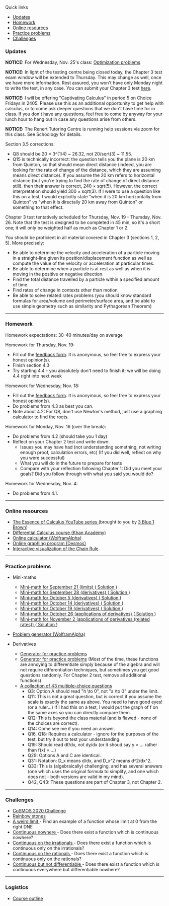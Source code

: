 Quick links

  * [Updates](#updates)
  * [Homework](#homework)
  * [Online resources](#online-resources)
  * [Practice problems](#practice-problems)
  * [Challenges](#challenges)



### Updates

<b>NOTICE:</b> For Wednesday, Nov. 25's class: <a href="https://vchan2.github.io/2020Calculus/2020-11-25_optimization_ex.pdf"> Optimization problems </a>

<b>NOTICE:</b> In light of the testing centre being closed today, the Chapter 3 test exam window will be extended to Thursday. This may change as well, once we have more information. Rest assured, you won't have only Monday night to write the test, in any case. You can submit your Chapter 3 test <a href="https://forms.gle/LGQB4kFR23RZr6F1A"> here</a>.

<b>NOTICE:</b> I will be offering "Captivating Calculus" in period 5 on Choice Fridays in 2405. Please use this as an additional opportunity to get help with calculus, or to come ask deeper questions that we don't have time for in class. If you don't have any questions, feel free to come by anyway for your lunch hour to hang out in case any questions arise from others. 

<b>NOTICE:</b> The Renert Tutoring Centre is running help sessions via zoom for this class. See Schoology for details.

Section 3.5 corrections:
  * Q8 should be 20 &#215; 3^(1/4) ~ 26.32, not 20/sqrt(3) ~ 11.55.
  * Q15 is technically incorrect: the question tells you the plane is 20 km from Quinton, so that should mean direct distance (indeed, you are looking for the rate of change of the distance, which they are assuming means direct distance). If you assume the 20 km refers to horizontal distance (but you're trying to find the rate of change of direct distance still). then their answer is correct, 240 &#215; sqrt(5). However, the correct interpretation should yield 300 &#215; sqrt(3). If I were to use a question like this on a test, I would explicitly state "when it is 20 km horizontally from Quinton" vs "when it is directally 20 km away from Quinton" or something to that effect.

Chapter 3 test tentatively scheduled for Thursday, Nov. 19 - Thursday, Nov. 26. Note that the test is designed to be completed in 45 min, so it's a short one; it will only be weighted half as much as Chapter 1 or 2.

You should be proficient in all material covered in Chapter 3 (sections 1, 2, 5). More precisely:
  * Be able to determine the velocity and acceleration of a particle moving in a straight-line given its position/displacement function as well as compute the value of the velocity or acceleration at particular times.
  * Be able to determine when a particle is at rest as well as when it is moving in the positive or negative direction.
  * Find the total distance travelled by a particle within a specified amount of time.
  * Find rates of change in contexts other than motion
  * Be able to solve related rates problems (you should know standard formulas for area/volume and perimeter/surface area, and be able to use simple geometry such as similarity and Pythagorean Theorem)

<!--
Chapter 2 test is scheduled for <b>Saturday, October 24 - Thursday, October 29</b> in the exam centre. 
You should be proficient in all material contained in Chapter 2. More precisely:
  * Be able to compute a derivative from first principles.
  * Be able to approximate the value of a derivative from either a table or graph.
  * Be able to sketch the derivative of a function given a graph of the function and vice versa, the graph of a function given the derivative.
  * Be able to apply the various derivative rules: sum/difference rule, constant multiple rule, power rule, product rule, quotient rule, chain rule (this is of course the vast majority of the test, either directly or indirectly)
    * Note: This is true both for given functions as well as given a table of values for f(x), g(x), f'(x), g'(x).
  * Be able to use derivatives to find the equation of tangent/normal lines with a given slope and through a point or parallel/perpendicular to given lines.
  * Be able to compute dy/dx implicitly, and to find the slope of the tangent to an implicit curve at a point.
  * Be able to compute higher-order derivatives.
  * Be able to compute higher-order implicit derivatives.
There will also be several bonus questions which test your understanding at a deeper level.
Hours are:
  * Saturday, October 24, 11AM-2PM
  * Monday, October 26, 4PM-7PM
  * Thursday, October 29, 4PM-7PM
I will not be answering questions regarding Chapter 2 starting Thursday, October 22 at 4PM, treating it as if the exam has started for everyone. This also means that you are not to discuss any aspects of the test with anyone until after Monday at 7PM, in order to maintain integrity of the exam. Please let me know ASAP if you cannot write at one of these times, and we will have to make alternate arrangements (such as during class).
-->

<!--
Chapter 1 test is scheduled for <b>Monday, September 28 - Saturday, October 3</b> in the exam centre. 
You should be proficient in all material contained in Chapter 1 plus limits at infinity and types of discontinuities. More precisely:
  * Know how to compute a limit of a function both graphically and algebraically via 4 techniques:
    * Technique 0: rational-like function evaluation
    * Technique 1: factor and reduce
    * Technique 2: rationalize
    * Technique 3: (for x approaching +/- infinity) divide by highest power in the denominator
  * Know how to compute a one-sided limit, including checking for signs in absolute values and values close to 0
  * Know how to compute a limit via one-sided limits
  * Determine where a function is continuous, or find values for constants which give continuity 
  * Be able to identify the type of a discontinuity
  * Be able to compute the slope and equation of a tangent line from first principles (i.e. the limit of the quotient definition)
  * Know how to find velocity and other rates of change (i.e. applications of slope) from first principles
  * Be able to compute the average rate of change or approximate the instantaneous rate of change from a table of values or graph
  * Be able to compute limits of sequences (geometric, using the dividing by highest power trick, or identifying the behaviour in general)
  * Be able to compute the sum of a series, either using the limit of the partial sums or, in the special case of a geometric series, using the formula derived in class
  * Demonstrate converting a repeating decimal to a fraction in lowest terms
There will also be several bonus questions which test your understanding at a deeper level.
-->

<!--
Hours are:
  * Monday, September 28, 4PM-7PM
  * Thursday, October 1, 4PM-7PM
  * Saturday, October 3, 11AM-2PM
I will not be answering questions regarding Chapter 1 starting Monday, September 28 at 4PM, treating it as if the exam has started for everyone. This also means that you are not to discuss any aspects of the test with anyone until after Saturday at 2PM, in order to maintain integrity of the exam. Please let me know ASAP if you cannot write at one of these times, and we will have to make alternate arrangements (such as during class).
-->

---

### Homework

Homework expectations: 30-40 minutes/day on average

Homework for Thursday, Nov. 19:
  * Fill out the <a href="https://forms.gle/CE8dHYnujxhRCDB57">feedback form</a>. It is anonymous, so feel free to express your honest opinion(s).
  * Finish section 4.3
  * Try starting 4.4 - you absolutely don't need to finish it; we will be doing 4.4 right into next week

Homework for Wednesday, Nov. 18:
  * Fill out the <a href="https://forms.gle/CE8dHYnujxhRCDB57">feedback form</a>. It is anonymous, so feel free to express your honest opinion(s).
  * Do problems from 4.3 as best you can.
  * Note about 4.2: For Q8, don't use Newton's method, just use a graphing calculator to find the roots.

Homework for Monday, Nov. 16 (over the break):
  * Do problems from 4.2 (should take you 1 day)
  * Reflect on your Chapter 2 test and write down:
    * Issues you may have had (not understanding something, not writing enough proof, calculation errors, etc) (If you did well, reflect on why you were successful)
    * What you will do in the future to prepare for tests
    * Compare with your reflection following Chapter 1: Did you meet your goals? Did you follow through with what you said you would do?

Homework for Wednesday, Nov. 4:
  * Do problems from 4.1.



---

### Online resources

* <a href="https://www.youtube.com/watch?v=WUvTyaaNkzM"> The Essence of Calculus YouTube series </a> (brought to you by <a href="https://www.youtube.com/channel/UCYO_jab_esuFRV4b17AJtAw"> 3 Blue 1 Brown</a>)
* <a href="https://www.khanacademy.org/math/differential-calculus"> Differential Calculus course (Khan Academy) </a>
* <a href="https://www.wolframalpha.com/"> Online calculator (WolframAlpha) </a>
* <a href="https://www.desmos.com/"> Online graphing program (Desmos) </a>
* <a href="http://webspace.ship.edu/msrenault/GeoGebraCalculus/derivative_intuitive_chain_rule.html"> Interactive visualization of the Chain Rule </a>


---

### Practice problems

* Mini-maths
  * <a href="https://vchan2.github.io/2020Calculus/mm/Mini-math_Div3:4_2020_09_21.pdf"> Mini-math for September 21 (limits) </a> (<a href="https://vchan2.github.io/2020Calculus/mm/Mini-math_Div3:4_2020_09_21_sol.pdf"> Solution </a>)
  * <a href="https://vchan2.github.io/2020Calculus/mm/Mini-math_Div3:4_2020_09_28.pdf"> Mini-math for September 28 (derivatives) </a> (<a href="https://vchan2.github.io/2020Calculus/mm/Mini-math_Div3:4_2020_09_28_sol.pdf"> Solution </a>)
  * <a href="https://vchan2.github.io/2020Calculus/mm/Mini-math_Div3:4_2020_10_05.pdf"> Mini-math for October 5 (derivatives) </a> (<a href="https://vchan2.github.io/2020Calculus/mm/Mini-math_Div3:4_2020_10_05_sol.pdf"> Solution </a>)
  * <a href="https://vchan2.github.io/2020Calculus/mm/Mini-math_Div3:4_2020_10_14.pdf"> Mini-math for October 14 (derivatives) </a> (<a href="https://vchan2.github.io/2020Calculus/mm/Mini-math_Div3:4_2020_10_14_sol.pdf"> Solution </a>)
  * <a href="https://vchan2.github.io/2020Calculus/mm/Mini-math_Div3:4_2020_10_19.pdf"> Mini-math for October 19 (derivatives) </a> (<a href="https://vchan2.github.io/2020Calculus/mm/Mini-math_Div3:4_2020_10_19_sol.pdf"> Solution </a>)
  * <a href="https://vchan2.github.io/2020Calculus/mm/Mini-math_Div3:4_2020_10_26.pdf"> Mini-math for October 26 (applications of derivatives) </a> (<a href="https://vchan2.github.io/2020Calculus/mm/Mini-math_Div3:4_2020_10_26_sol.pdf"> Solution </a>)
  * <a href="https://vchan2.github.io/2020Calculus/mm/Mini-math_Div3:4_2020_11_02.pdf"> Mini-math for November 2 (applications of derivatives (related rates)) </a> (<a href="https://vchan2.github.io/2020Calculus/mm/Mini-math_Div3:4_2020_11_02_sol.pdf"> Solution </a>)

* <a href="https://www.wolframalpha.com/problem-generator/"> Problem generator (WolframAlpha) </a>

* Derivatives
  * <a href="https://www.symbolab.com/practice/derivatives-practice"> Generator for practice problems</a>
  * <a href="https://homepages.bluffton.edu/~nesterd/apps/derivs.html"> Generator for practice problems</a> (Most of the time, these functions are annoying to differentiate simply because of the algebra and will not require differentiation techniques, but sometimes you get good questions randomly. For Chapter 2 test, remove all additional functions)
  * <a href="https://vchan2.github.io/2020Calculus/practice_derivatives.pdf"> A collection of 43 multiple-choice questions</a>
    * Q3: Option A should read "h \to 0", not "a \to 0" under the limit.
    * Q11: This is not a great question, but is correct if you assume the scale is exactly the same as above. You need to have good eyes! (or a ruler...) If I had this on a test, I would put the graph of f on the same axes so you can directly compare them.
    * Q12: This is beyond the class material (and is flawed - none of the choices are correct).
    * Q14: Come see me if you need an answer.
    * Q16, Q18: Requires a calculator - ignore for the purposes of the test, but try it out to test your understanding.
    * Q19: Should read df/dx, not dy/dx (or it shoud say y = ... rather than f(x) = ...)
    * Q29: Options A and C are identical.
    * Q31: Notation: D_x means d/dx, and D_x^2 means d^2/dx^2.
    * Q33: This is (algebraically) challenging, and has several answers (one which uses the original formula to simplify, and one which does not - both versions are valid in my mind).
    * Q42, Q43: These questions are part of Chapter 3, not Chapter 2.

---

### Challenges 
* <a href="https://vincentchan02.wixsite.com/cosmospuzzle"> CoSMOS 2020 Challenge</a> 
* <a href="https://vchan2.github.io/Challenges/Rainbow_Stones.pdf"> Rainbow stones </a>
* <a href="https://vchan2.github.io/2020Calculus/01A_weird_limit.pdf"> A weird limit </a> - Find an example of a function whose limit at 0 from the right DNE
* <a href="https://vchan2.github.io/2020Calculus/02Continuous_nowhere.pdf"> Continuous nowhere </a> - Does there exist a function which is continuous nowhere?
* <a href="https://vchan2.github.io/2020Calculus/03Continuous_on_irrationals.pdf"> Continuous on the irrationals </a> - Does there exist a function which is continuous only on the irrationals?
* <a href="https://vchan2.github.io/2020Calculus/04Continuous_on_rationals.pdf"> Continuous on the rationals </a> - Does there exist a function which is continuous only on the rationals?
* <a href="https://vchan2.github.io/2020Calculus/05Continuous_but_not_differentiable.pdf"> Continuous but not differentiable </a> - Does there exist a function which is continuous everywhere but differentiable nowhere?


---

### Logistics

* <a href="https://vchan2.github.io/2020Calculus/Div%2034%20Course%20Outline%202020-21%20online.pdf"> Course outline </a>

